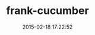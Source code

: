 ---
layout: post
title:  "frank-cucumber"
repo:   "moredip/frank"
date:   2015-02-18 17:22:52
gemurl: http://rubygems.org/gems/frank-cucumber
---